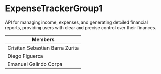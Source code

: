 # ExpenseTrackerGroup1
API for managing income, expenses, and generating detailed financial reports, providing users with clear and precise control over their finances.

| Members                         |
| ---                             |    
| Crisitan Sebastian Barra Zurita |
| Diego Figueroa                  |
| Emanuel Galindo Corpa           |
